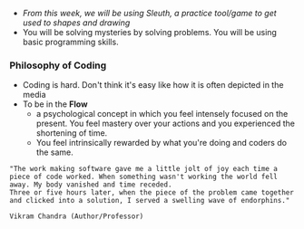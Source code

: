 - *From this week, we will be using Sleuth, a practice tool/game to get used to shapes and drawing*
- You will be solving mysteries  by solving problems. You will be using basic programming skills.

### Philosophy of Coding
- Coding is hard. Don't think it's easy like how it is often depicted in the media
- To be in the **Flow** 
	- a psychological concept in which you feel intensely focused on the present. You feel mastery over your actions and you experienced the shortening of time.
	- You feel intrinsically rewarded by what you're doing and coders do the same.

```
"The work making software gave me a little jolt of joy each time a piece of code worked. When something wasn't working the world fell away. My body vanished and time receded.
Three or five hours later, when the piece of the problem came together and clicked into a solution, I served a swelling wave of endorphins."

Vikram Chandra (Author/Professor)
```
